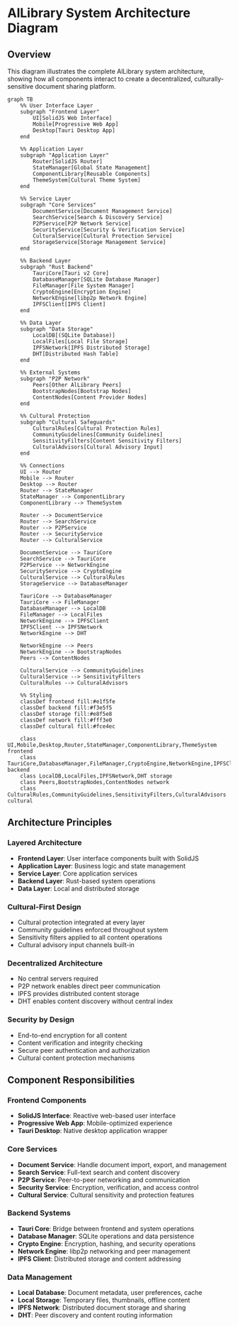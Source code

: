 # AlLibrary System Architecture Diagram

## Overview

This diagram illustrates the complete AlLibrary system architecture, showing how all components interact to create a decentralized, culturally-sensitive document sharing platform.

```mermaid
graph TB
    %% User Interface Layer
    subgraph "Frontend Layer"
        UI[SolidJS Web Interface]
        Mobile[Progressive Web App]
        Desktop[Tauri Desktop App]
    end

    %% Application Layer
    subgraph "Application Layer"
        Router[SolidJS Router]
        StateManager[Global State Management]
        ComponentLibrary[Reusable Components]
        ThemeSystem[Cultural Theme System]
    end

    %% Service Layer
    subgraph "Core Services"
        DocumentService[Document Management Service]
        SearchService[Search & Discovery Service]
        P2PService[P2P Network Service]
        SecurityService[Security & Verification Service]
        CulturalService[Cultural Protection Service]
        StorageService[Storage Management Service]
    end

    %% Backend Layer
    subgraph "Rust Backend"
        TauriCore[Tauri v2 Core]
        DatabaseManager[SQLite Database Manager]
        FileManager[File System Manager]
        CryptoEngine[Encryption Engine]
        NetworkEngine[libp2p Network Engine]
        IPFSClient[IPFS Client]
    end

    %% Data Layer
    subgraph "Data Storage"
        LocalDB[(SQLite Database)]
        LocalFiles[Local File Storage]
        IPFSNetwork[IPFS Distributed Storage]
        DHT[Distributed Hash Table]
    end

    %% External Systems
    subgraph "P2P Network"
        Peers[Other AlLibrary Peers]
        BootstrapNodes[Bootstrap Nodes]
        ContentNodes[Content Provider Nodes]
    end

    %% Cultural Protection
    subgraph "Cultural Safeguards"
        CulturalRules[Cultural Protection Rules]
        CommunityGuidelines[Community Guidelines]
        SensitivityFilters[Content Sensitivity Filters]
        CulturalAdvisors[Cultural Advisory Input]
    end

    %% Connections
    UI --> Router
    Mobile --> Router
    Desktop --> Router
    Router --> StateManager
    StateManager --> ComponentLibrary
    ComponentLibrary --> ThemeSystem

    Router --> DocumentService
    Router --> SearchService
    Router --> P2PService
    Router --> SecurityService
    Router --> CulturalService

    DocumentService --> TauriCore
    SearchService --> TauriCore
    P2PService --> NetworkEngine
    SecurityService --> CryptoEngine
    CulturalService --> CulturalRules
    StorageService --> DatabaseManager

    TauriCore --> DatabaseManager
    TauriCore --> FileManager
    DatabaseManager --> LocalDB
    FileManager --> LocalFiles
    NetworkEngine --> IPFSClient
    IPFSClient --> IPFSNetwork
    NetworkEngine --> DHT

    NetworkEngine --> Peers
    NetworkEngine --> BootstrapNodes
    Peers --> ContentNodes

    CulturalService --> CommunityGuidelines
    CulturalService --> SensitivityFilters
    CulturalRules --> CulturalAdvisors

    %% Styling
    classDef frontend fill:#e1f5fe
    classDef backend fill:#f3e5f5
    classDef storage fill:#e8f5e8
    classDef network fill:#fff3e0
    classDef cultural fill:#fce4ec

    class UI,Mobile,Desktop,Router,StateManager,ComponentLibrary,ThemeSystem frontend
    class TauriCore,DatabaseManager,FileManager,CryptoEngine,NetworkEngine,IPFSClient backend
    class LocalDB,LocalFiles,IPFSNetwork,DHT storage
    class Peers,BootstrapNodes,ContentNodes network
    class CulturalRules,CommunityGuidelines,SensitivityFilters,CulturalAdvisors cultural
```

## Architecture Principles

### **Layered Architecture**

- **Frontend Layer**: User interface components built with SolidJS
- **Application Layer**: Business logic and state management
- **Service Layer**: Core application services
- **Backend Layer**: Rust-based system operations
- **Data Layer**: Local and distributed storage

### **Cultural-First Design**

- Cultural protection integrated at every layer
- Community guidelines enforced throughout system
- Sensitivity filters applied to all content operations
- Cultural advisory input channels built-in

### **Decentralized Architecture**

- No central servers required
- P2P network enables direct peer communication
- IPFS provides distributed content storage
- DHT enables content discovery without central index

### **Security by Design**

- End-to-end encryption for all content
- Content verification and integrity checking
- Secure peer authentication and authorization
- Cultural content protection mechanisms

## Component Responsibilities

### **Frontend Components**

- **SolidJS Interface**: Reactive web-based user interface
- **Progressive Web App**: Mobile-optimized experience
- **Tauri Desktop**: Native desktop application wrapper

### **Core Services**

- **Document Service**: Handle document import, export, and management
- **Search Service**: Full-text search and content discovery
- **P2P Service**: Peer-to-peer networking and communication
- **Security Service**: Encryption, verification, and access control
- **Cultural Service**: Cultural sensitivity and protection features

### **Backend Systems**

- **Tauri Core**: Bridge between frontend and system operations
- **Database Manager**: SQLite operations and data persistence
- **Crypto Engine**: Encryption, hashing, and security operations
- **Network Engine**: libp2p networking and peer management
- **IPFS Client**: Distributed storage and content addressing

### **Data Management**

- **Local Database**: Document metadata, user preferences, cache
- **Local Storage**: Temporary files, thumbnails, offline content
- **IPFS Network**: Distributed document storage and sharing
- **DHT**: Peer discovery and content routing information
